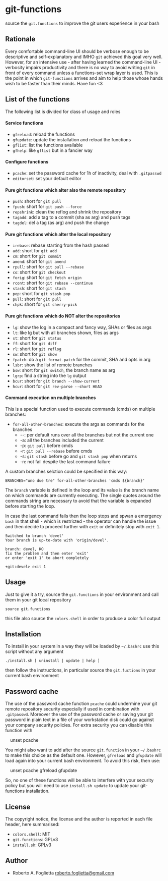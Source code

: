 # git-functions

source the `git.functions` to improve the git users experience in your bash


Rationale
---------

Every comfortable command-line UI should be verbose enough to be descriptive
and self-explanatory and IMHO `git` achieved this goal very well. However, for
an intensive use - after having learned the command-line UI - verbosity impairs
productivity and there is no way to avoid writing `git` in front of every 
command unless a functions-set wrap layer is used. This is the point in which
`git-functions` arrives and aim to help those whose hands wish to be faster
than their minds. Have fun <3


List of the functions
---------------------

The following list is divided for class of usage and roles

#### Service functions

* `gfreload`: reload the functions
* `gfupdate`: update the installation and reload the functions
* `gflist`: list the functions available
* `gfhelp`: like `gflist` but in a fancier way

#### Configure functions

* `pcache`: set the password cache for 1h of inactivity, deal with `.gitpasswd`
* `editorset`: set your default editor

#### Pure git functions which alter also the remote repository

* `push`: short for `git pull`
* `fpush`: short for `git push --force`
* `repshrink`: clean the reflog and shrink the repository
* `tagadd`: add a tag to a commit (sha as arg) and push tags
* `tagdel`: del a tag (as arg) and push the change

#### Pure git functions which alter the local repository

* `irebase`: rebase starting from the hash passed
* `add`: short for `git add`
* `cm`: short for `git commit`
* `amend`: short for `git amend`
* `rpull`: short for `git pull --rebase`
* `co`: short for `git checkout`
* `forig`: short for `git fetch origin`
* `rcont`: short for `git rebase --continue`
* `stash`: short for `git stash`
* `pop`: short for `git stash pop`
* `pull`: short for `git pull`
* `chpk`: short for `git cherry-pick`

#### Pure git functions which do NOT alter the repositories
 
* `lg`: show the log in a compact and fancy way, SHAs or files as args
* `lt`: like lg but with all branches shown, files as args
* `st`: short for `git status`
* `ff`: short for `git diff`
* `rl`: short for `git reflog`
* `sw`: short for `git show`
* `fpatch`: do a `git format-patch` for the commit, SHA and opts in arg
* `lsbr`: show the list of remote branches
* `bsw`: short for `git switch`, the branch name as arg
* `lgrp`: find a string into the `lg` output
* `bcur`: short for `git branch --show-current`
* `hcur`: short for `git rev-parse --short HEAD`

#### Command execution on multiple branches

This is a special function used to execute commands (cmds) on multiple branches:

* `for-all-other-branches`: execute the args as commands for the branches
  * --: per default runs over all the branches but not the current one
  * -a: all the branches included the current
  * -p: `git pull` before cmds
  * -r: `git pull --rebase` before cmds
  * -s: `git stash` before go and `git stash pop` when returns
  * -n: not fail despite the last command failure

A custom branches selction could be specified in this way:

    BRANCHES="uno due tre" for-all-other-branches 'cmds ${branch}'

The `branch` variable is defined in the loop and its value is the branch name
on which commands are currently executing. The single quotes around the
commands string are necessary to avoid that the variable is expanded before
starting the loop.

In case the last command fails then the loop stops and spwan a emergency `bash`
in that shell - which is restricted - the operator can handle the issue and
then decide to proceed further with `exit` or definitely stop with `exit 1`.

    Switched to branch 'devel'
    Your branch is up-to-date with 'origin/devel'.

    branch: devel, KO
    fix the problem and then enter 'exit'
    or enter 'exit 1' to abort completely

    +git:devel> exit 1


Usage
-----

Just to give it a try, source the `git.functions` in your environment and call
them in your git local repository

    source git.functions

this file also source the `colors.shell` in order to produce a color full
output  


Installation
------------

To install in your system in a way they will be loaded by `~/.bashrc` use this
script without any argument

    ./install.sh [ uninstall | update | help ]

then follow the instructions, in particular source the `git.fuctions` in your
current bash environment


Password cache
--------------

The use of the password cache function `pcache` could undermine your git remote
repository security especially if used in combination with `.gitpasswd`.
Moreover the use of the password cache or saving your git password in plain
text in a file of your workstation disk could go against your company security
policies. For extra security you can disable this function with

    unset pcache

You might also want to add after the source `git.function` in your `~/.bashrc`
to make this choice as the default one. However, `gfreload` and `gfupdate` will
load again into your current bash environment. To avoid this risk, then use:

    unset pcache gfreload gfupdate

So, no one of these functions will be able to interfere with your security
policy but you will need to use `install.sh update` to update your
git-functions installation.


License
-------

The copyright notice, the license and the author is reported in each file
header, here summarised:

* `colors.shell`: MIT
* `git.functions`: GPLv3
* `install.sh`: GPLv3


Author
------

* Roberto A. Foglietta <roberto.foglietta@gmail.com>

